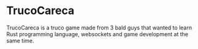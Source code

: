 # TrucoCareca

TrucoCareca is a truco game made from 3 bald guys that wanted to learn Rust programming language, websockets and game development at the same time.
